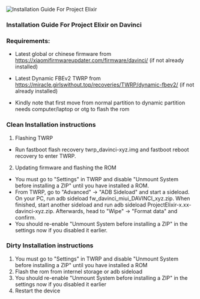 ![Installation Guide For Project Elixir](https://i.imgur.com/3UmK6nS.png "Installation")

### Installation Guide For Project Elixir on Davinci

### Requirements:
- Latest global or chinese firmware from https://xiaomifirmwareupdater.com/firmware/davinci/ (if not already installed)
- Latest Dynamic FBEv2 TWRP from https://miracle.girlswithout.top/recoveries/TWRP/dynamic-fbev2/ (if not already installed)

- Kindly note that first move from normal partition to dynamic partition needs computer/laptop or otg to flash the rom

### Clean Installation instructions 
1. Flashing TWRP
- Run fastboot flash recovery twrp_davinci-xyz.img and fastboot reboot recovery to enter TWRP.

2. Updating firmware and flashing the ROM
- You must go to "Settings" in TWRP and disable "Unmount System before installing a ZIP" until you have installed a ROM.
- From TWRP, go to "Advanced" -> "ADB Sideload" and start a sideload. On your PC, run adb sideload fw_davinci_miui_DAVINCI_xyz.zip. When finished, start another sideload and run adb sideload ProjectElixir-x.xx-davinci-xyz.zip. Afterwards, head to "Wipe" -> "Format data" and confirm.
- You should re-enable "Unmount System before installing a ZIP" in the settings now if you disabled it earlier.

### Dirty Installation instructions
1. You must go to "Settings" in TWRP and disable "Unmount System before installing a ZIP" until you have installed a ROM
2. Flash the rom from internel storage or adb sideload
3. You should re-enable "Unmount System before installing a ZIP" in the settings now if you disabled it earlier
4. Restart the device